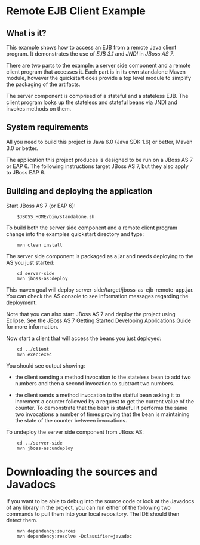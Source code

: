 Remote EJB Client Example
=========================

What is it?
-----------

This example shows how to access an EJB from a remote Java client program. It
demonstrates the use of *EJB 3.1* and *JNDI* in *JBoss AS 7*.

There are two parts to the example: a server side component and a remote client program
that accesses it. Each part is in its own standalone Maven module, however the quickstart
does provide a top level module to simplify the packaging of the artifacts.

The server component is comprised of a stateful and a stateless EJB. The client program looks
up the stateless and stateful beans via JNDI and invokes methods on them.

System requirements
-------------------

All you need to build this project is Java 6.0 (Java SDK 1.6) or better, Maven 3.0 or better.

The application this project produces is designed to be run on a JBoss AS 7 or EAP 6.
The following instructions target JBoss AS 7, but they also apply to JBoss EAP 6.

Building and deploying the application
-------------------------

Start JBoss AS 7 (or EAP 6):

        $JBOSS_HOME/bin/standalone.sh

To build both the server side component and a remote client program change into the
examples quickstart directory and type:

        mvn clean install

The server side component is packaged as a jar and needs deploying to the AS you just started:

        cd server-side
        mvn jboss-as:deploy

This maven goal will deploy server-side/target/jboss-as-ejb-remote-app.jar. You can check the AS
console to see information messages regarding the deployment.

Note that you can also start JBoss AS 7 and deploy the project using Eclipse. See the JBoss AS 7
<a href="https://docs.jboss.org/author/display/AS71/Getting+Started+Developing+Applications+Guide" title="Getting Started Developing Applications Guide">Getting Started Developing Applications Guide</a> 
for more information.

Now start a client that will access the beans you just deployed:

        cd ../client
        mvn exec:exec

You should see output showing:

* the client sending a method invocation to the stateless bean to add
two numbers and then a second invocation to subtract two numbers.

* the client sends a method invocation to the statful bean asking it to increment a counter
followed by a request to get the current value of the counter. To demonstrate that the bean
is stateful it performs the same two invocations a number of times proving that the bean
is maintaining the state of the counter between invocations.

To undeploy the server side component from JBoss AS:

        cd ../server-side
        mvn jboss-as:undeploy

Downloading the sources and Javadocs
====================================

If you want to be able to debug into the source code or look at the Javadocs
of any library in the project, you can run either of the following two
commands to pull them into your local repository. The IDE should then detect
them.

        mvn dependency:sources
        mvn dependency:resolve -Dclassifier=javadoc

